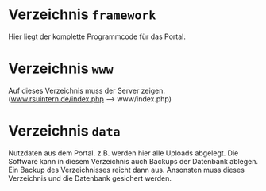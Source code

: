# Verzeichnis `framework`
Hier liegt der komplette Programmcode für das Portal.

# Verzeichnis `www`
Auf dieses Verzeichnis muss der Server zeigen. (www.rsuintern.de/index.php --> www/index.php)

# Verzeichnis `data`
Nutzdaten aus dem Portal. z.B. werden hier alle Uploads abgelegt.
Die Software kann in diesem Verzeichnis auch Backups der Datenbank ablegen.
Ein Backup des Verzeichnisses reicht dann aus. Ansonsten muss dieses Verzeichnis und die Datenbank gesichert werden.

